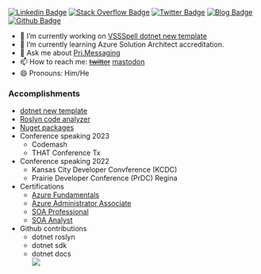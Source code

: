 [![Linkedin Badge](https://img.shields.io/badge/-Peter%20Ritchie-blue?style=flat&logo=Linkedin&logoColor=white&link=https://www.linkedin.com/in/peteraritchie/)](https://www.linkedin.com/in/peteraritchie/)
[![Stack Overflow Badge](https://img.shields.io/badge/-Peter%20Ritchie-black?style=flat&logo=Stack%20Overflow&logoColor=orange&link=https://stackoverflow.com/users/5620/peter-ritchie)](https://stackoverflow.com/users/5620/peter-ritchie)
[![Twitter Badge](https://img.shields.io/badge/-@peterritchie-1da1f2?style=flat&logo=twitter&logoColor=white&link=https://twitter.com/peterritchie)](https://twitter.com/peterritchie)
[![Blog Badge](https://img.shields.io/badge/-Blog%20RSS-darkred?style=flat&logo=rss&logoColor=yellow&link=https://blog.peterritchie.com/feed.xml)](https://blog.peterritchie.com/feed.xml)
[![Github Badge](https://img.shields.io/badge/-peteraritchie-404040?style=flat&logo=github&logoColor=cyan&link=https://github.com/peteraritchie)](https://github.com/peteraritchie)

- 🔭 I’m currently working on [VSSSpell dotnet new template](https://www.nuget.org/packages/Pri.Utility.Templates/)
- 🌱 I’m currently learning Azure Solution Architect accreditation.
- 💬 Ask me about [Pri.Messaging](https://github.com/peteraritchie/Messaging)
- 📫 How to reach me: ~~[twitter](https://twitter.com/peterritchie)~~ [mastodon](https://mastodon.social/@peterritchie)
- 😄 Pronouns: Him/He
<!--
- 👯 I’m looking to collaborate on ...
- 🤔 I’m looking for help with ...
-->
<!-- - ⚡ Fun fact:--> 

### Accomplishments
- [dotnet new template](https://www.nuget.org/packages/Pri.Utility.Templates/)
- [Roslyn code analyzer](https://github.com/peteraritchie/Messaging.Patterns/tree/master/PRI.Messaging.Patterns.Analyzer)
- [Nuget packages](https://www.nuget.org/profiles/peterritchie)
- Conference speaking 2023
  - Codemash
  - THAT Conference Tx
- Conference speaking 2022
  - Kansas City Developer Convference (KCDC)
  - Prairie Developer Conference (PrDC) Regina
- Certifications
  - [Azure Fundamentals](https://www.credly.com/earner/earned/badge/b6cf8a1e-563c-4adb-9981-0c9d7cf8d97f)
  - [Azure Administrator Associate](https://www.credly.com/earner/earned/badge/2ffbb3e6-8c8d-4538-bce7-6f1429ce1d64)
  - [SOA Professional](https://www.credly.com/earner/earned/badge/2a7ddb45-a01e-48a0-b044-2e5036ce87a1)
  - [SOA Analyst](https://www.credly.com/earner/earned/badge/5e718960-3de3-4bb0-96f0-5d60b03b783a)
- Github contributions
  - dotnet roslyn
  - dotnet sdk
  - dotnet docs  
  ![](https://pbs.twimg.com/media/Feb1S10aAAAEvvH?format=jpg&name=4096x4096)
<!--
**peteraritchie/peteraritchie** is a ✨ _special_ ✨ repository because its `README.md` (this file) appears on your GitHub profile.

Here are some ideas to get you started:

- 🔭 I’m currently working on ...
- 🌱 I’m currently learning ...
- 👯 I’m looking to collaborate on ...
- 🤔 I’m looking for help with ...
- 💬 Ask me about ...
- 📫 How to reach me: ...
- 😄 Pronouns: ...
- ⚡ Fun fact: ...
-->
<!--
<a rel="me" href="https://mastodon.social/@peterritchie">mastodon.social</a>
-->
